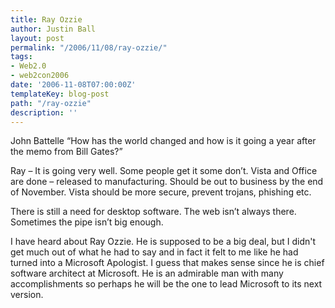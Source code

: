 ```yaml
---
title: Ray Ozzie
author: Justin Ball
layout: post
permalink: "/2006/11/08/ray-ozzie/"
tags:
- Web2.0
- web2con2006
date: '2006-11-08T07:00:00Z'
templateKey: blog-post
path: "/ray-ozzie"
description: ''
---
```


John Battelle “How has the world changed and how is it going a year after the memo from Bill Gates?”

Ray – It is going very well. Some people get it some don’t. Vista and Office are done – released to manufacturing. Should be out to business by the end of November. Vista should be more secure, prevent trojans, phishing etc.

There is still a need for desktop software. The web isn’t always there. Sometimes the pipe isn’t big enough.

I have heard about Ray Ozzie. He is supposed to be a big deal, but I didn't get much out of what he had to say and in fact it felt to me like he had turned into a Microsoft Apologist. I guess that makes sense since he is chief software architect at Microsoft. He is an admirable man with many accomplishments so perhaps he will be the one to lead Microsoft to its next version.
